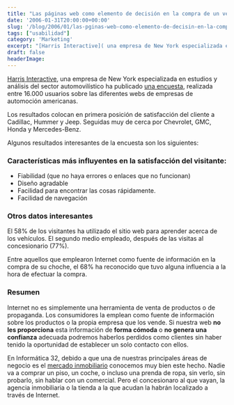 ```yaml
---
title: "Las páginas web como elemento de decisión en la compra de un vehículo"
date: '2006-01-31T20:00:00+00:00'
slug: '/blog/2006/01/las-pginas-web-como-elemento-de-decisin-en-la-compra-de-un-vehculo'
tags: ["usabilidad"]
category: 'Marketing'
excerpt: "[Harris Interactive]( una empresa de New York especializada en estudios y análisis del sector automovilístico ha publicado [una encuesta]("
draft: false
headerImage: 
---
```

[Harris Interactive](http://www.harrisinteractive.com), una empresa de New York especializada en estudios y análisis del sector automovilístico ha publicado [una encuesta](http://www.harrisinteractive.com/news/allnewsbydate.asp?NewsID=1012), realizada entre 16.000 usuarios sobre las diferentes webs de empresas de automoción americanas.

Los resultados colocan en primera posición de satisfacción del cliente a Cadillac, Hummer y Jeep. Seguidas muy de cerca por Chevrolet, GMC, Honda y Mercedes-Benz.

Algunos resultados interesantes de la encuesta son los siguientes:

### Características más influyentes en la satisfacción del visitante:

- Fiabilidad (que no haya errores o enlaces que no funcionan)
- Diseño agradable
- Facilidad para encontrar las cosas rápidamente.
- Facilidad de navegación

### Otros datos interesantes

El 58% de los visitantes ha utilizado el sitio web para aprender acerca de los vehículos. El segundo medio empleado, después de las visitas al concesionario (77%).

Entre aquellos que emplearon Internet como fuente de información en la compra de su choche, el 68% ha reconocido que tuvo alguna influencia a la hora de efectuar la compra.

### Resumen

Internet no es simplemente una herramienta de venta de productos o de propaganda. Los consumidores la emplean como fuente de información sobre los productos o la propia empresa que los vende. Si nuestra web **no les proporciona** esta información de **forma cómoda** o **no genera una confianza** adecuada podremos haberlos perdidos como clientes sin haber tenido la oportunidad de establecer un solo contacto con ellos.

En Informática 32, debido a que una de nuestras principales áreas de negocio es el [mercado inmobiliario](http://www.programagestioninmobiliaria.es "programa gestion inmobiliaria") conocemos muy bien este hecho. Nadie va a comprar un piso, un coche, o incluso una prenda de ropa, sin verlo, sin probarlo, sin hablar con un comercial. Pero el concesionaro al que vayan, la agencia inmobiliaria o la tienda a la que acudan la habrán localizado a través de Internet.

